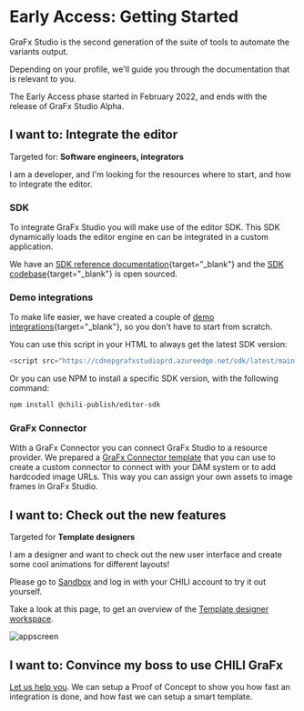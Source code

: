 # Early Access: Getting Started

GraFx Studio is the second generation of the suite of tools to automate the variants output.

Depending on your profile, we'll guide you through the documentation that is relevant to you.

The Early Access phase started in February 2022, and ends with the release of GraFx Studio Alpha.

## I want to: Integrate the editor

Targeted for: **Software engineers, integrators**

I am a developer, and I'm looking for the resources where to start, and how to integrate the editor.

### SDK

To integrate GraFx Studio you will make use of the editor SDK. This SDK dynamically loads the editor engine en can be integrated in a custom application.

We have an [SDK reference documentation](/GraFx_studio/sdk/){target="_blank"} and the [SDK codebase](https://github.com/chili-publish/editor-sdk){target="_blank"} is open sourced.

### Demo integrations

To make life easier, we have created a couple of [demo integrations](https://github.com/chili-publish/editor-sdk-integration-examples){target="_blank"}, so you don't have to start from scratch.

You can use this script in your HTML to always get the latest SDK version:


``` js
<script src="https://cdnepgrafxstudioprd.azureedge.net/sdk/latest/main.js"></script>
```

Or you can use NPM to install a specific SDK version, with the following command:

``` bash
npm install @chili-publish/editor-sdk
```

### GraFx Connector
With a GraFx Connector you can connect GraFx Studio to a resource provider. We prepared a [GraFx Connector template](https://github.com/chili-publish/grafx-connector-template) that you can use to create a custom connector to connect with your DAM system or to add hardcoded image URLs. This way you can assign your own assets to image frames in GraFx Studio.

## I want to: Check out the new features

Targeted for **Template designers**

I am a designer and want to check out the new user interface and create some cool animations for different layouts!

Please go to [Sandbox](https://editor2.chili-publish-sandbox.online/) and log in with your CHILI account to try it out yourself.

Take a look at this page, to get an overview of the [Template designer workspace](/GraFx_studio/workspace_elements/).


![appscreen](https://chilipublishdocs.imgix.net/GraFx_studio/earlyaccess.png?w=800)

## I want to: Convince my boss to use CHILI GraFx

[Let us help you](https://www.chili-publish.com/request-a-demo/). We can setup a Proof of Concept to show you how fast an integration is done, and how fast we can setup a smart template.
